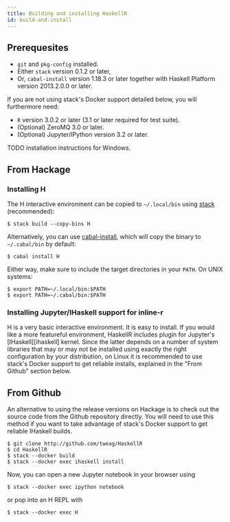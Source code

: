 ```yaml
---
title: Building and installing HaskellR
id: build-and-install
---
```


## Prerequesites

* `git` and `pkg-config` installed.
* Either `stack` version 0.1.2 or later,
* Or, `cabal-install` version 1.18.3 or later together with Haskell
  Platform version 2013.2.0.0 or later.

If you are not using stack's Docker support detailed below, you will
furthermore need:

* `R` version 3.0.2 or later (3.1 or later required for test suite).
* (Optional) ZeroMQ 3.0 or later.
* (Optional) Jupyter/IPython version 3.2 or later.

TODO installation instructions for Windows.

## From Hackage

### Installing H

The H interactive environment can be copied to `~/.local/bin` using
[stack][stack] (recommended):

```
$ stack build --copy-bins H
```

Alternatively, you can use [cabal-install][cabal-install], which will
copy the binary to `~/.cabal/bin` by default:

```
$ cabal install H
```

Either way, make sure to include the target directories in your
`PATH`. On UNIX systems:

```
$ export PATH=~/.local/bin:$PATH
$ export PATH=~/.cabal/bin:$PATH
```

[stack]: https://github.com/commercialhaskell/stack
[cabal-install]: https://wiki.haskell.org/Cabal/How_to_install_a_Cabal_package

### Installing Jupyter/IHaskell support for inline-r

H is a very basic interactive environment. It is easy to install. If
you would like a more featureful environment, HaskellR includes plugin
for Jupyter's [IHaskell][ihaskell] kernel. Since the latter depends on
a number of system libraries that may or may not be installed using
exactly the right configuration by your distribution, on Linux it is
recommended to use stack's Docker support to get reliable installs,
explained in the "From Github" section below.

## From Github

An alternative to using the release versions on Hackage is to check
out the source code from the Github repository directly. You will need
to use this method if you want to take advantage of stack's Docker
support to get reliable IHaskell builds.

```
$ git clone http://github.com/tweag/HaskellR
$ cd HaskellR
$ stack --docker build
$ stack --docker exec ihaskell install
```

Now, you can open a new Jupyter notebook in your browser using

```
$ stack --docker exec ipython notebook
```

or pop into an H REPL with

```
$ stack --docker exec H
```
